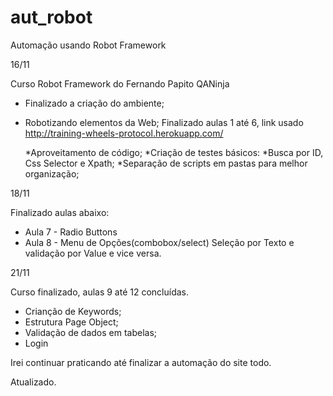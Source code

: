 # aut_robot
Automação usando Robot Framework


16/11

Curso Robot Framework do Fernando Papito QANinja

* Finalizado a criação do ambiente;
* Robotizando elementos da Web;
    Finalizado aulas 1 até 6, link usado http://training-wheels-protocol.herokuapp.com/

    *Aproveitamento de código;
    *Criação de testes básicos:
        *Busca por ID, Css Selector e Xpath;
    *Separação de scripts em pastas para melhor organização;

18/11

Finalizado aulas abaixo:
* Aula 7 - Radio Buttons
* Aula 8 - Menu de Opções(combobox/select)
    Seleção por Texto e validação por Value e vice versa.


21/11

Curso finalizado, aulas 9 até 12 concluídas.
* Crianção de Keywords;
* Estrutura Page Object;
* Validação de dados em tabelas;
* Login

Irei continuar praticando até finalizar a automação do site todo.

Atualizado.


